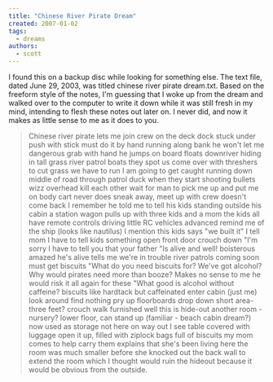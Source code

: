 ```yaml
---
title: "Chinese River Pirate Dream"
created: 2007-01-02
tags: 
  - dreams
authors: 
  - scott
---
```


I found this on a backup disc while looking for something else. The text file, dated June 29, 2003, was titled chinese river pirate dream.txt. Based on the freeform style of the notes, I'm guessing that I woke up from the dream and walked over to the computer to write it down while it was still fresh in my mind, intending to flesh these notes out later on. I never did, and now it makes as little sense to me as it does to you.

> Chinese river pirate lets me join crew on the deck dock stuck under push with stick must do it by hand running along bank he won't let me dangerous grab with hand he jumps on board floats downriver hiding in tall grass river patrol boats they spot us come over with threshers to cut grass we have to run I am going to get caught running down middle of road through patrol duck when they start shooting bullets wizz overhead kill each other wait for man to pick me up and put me on body cart never does sneak away, meet up with crew doesn't come back I remember he told me to tell his kids standing outside his cabin a station wagon pulls up with three kids and a mom the kids all have remote controls driving little RC vehicles advanced remind me of the ship (looks like nautilus) I mention this kids says "we built it" I tell mom I have to tell kids something open front door crouch down "I'm sorry I have to tell you that your father "Is alive and well! boisterous amazed he's alive tells me we're in trouble river patrols coming soon must get biscuits "What do you need biscuits for? We've got alcohol? Why would pirates need more than booze? Makes no sense to me he would risk it all again for these "What good is alcohol without caffeine? biscuits like hardtack but caffeinated enter cabin (just me) look around find nothing pry up floorboards drop down short area- three feet? crouch walk furnished well this is hide-out another room - nursery? lower floor, can stand up (familiar - beach cabin dream?) now used as storage not here on way out I see table covered with luggage open it up, filled with ziplock bags full of biscuits my mom comes to help carry them explains that she's been living here the room was much smaller before she knocked out the back wall to extend the room which I thought would ruin the hideout because it would be obvious from the outside.
